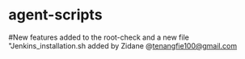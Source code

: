 # agent-scripts

#New  features added to the root-check and a new file "Jenkins_installation.sh added by Zidane @tenangfie100@gmail.com

